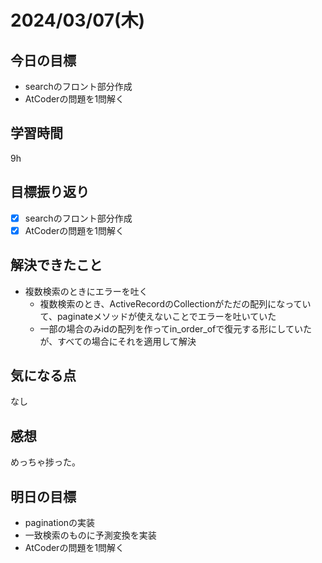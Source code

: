 # 2024/03/07(木)

## 今日の目標
* searchのフロント部分作成
* AtCoderの問題を1問解く

## 学習時間
9h

## 目標振り返り
* [x] searchのフロント部分作成
* [x] AtCoderの問題を1問解く

## 解決できたこと
* 複数検索のときにエラーを吐く
  * 複数検索のとき、ActiveRecordのCollectionがただの配列になっていて、paginateメソッドが使えないことでエラーを吐いていた
  * 一部の場合のみidの配列を作ってin_order_ofで復元する形にしていたが、すべての場合にそれを適用して解決

## 気になる点
なし

## 感想
めっちゃ捗った。

## 明日の目標
* paginationの実装
* 一致検索のものに予測変換を実装
* AtCoderの問題を1問解く
